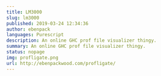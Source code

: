 ```yaml
---
title: LM3000
slug: lm3000
published: 2019-03-24 12:34:36
author: ebenpack
languages: Purescript
description: An online GHC prof file visualizer thingy.
summary: An online GHC prof file visualizer thingy.
status: nopage
img: profligate.png
url: http://ebenpackwood.com/profligate/
---
```


